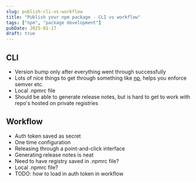 ```yaml
---
slug: publish-cli-vs-workflow
title: "Publish your npm package - CLI vs workflow"
tags: ["npm", "package development"]
pubDate: 2025-01-17
draft: true
---
```


## CLI

- Version bump only after everything went through successfully
- Lots of nice things to get through something like [np](https://github.com/sindresorhus/np), helps you enforce semver etc.
- Local .npmrc file
- Should be able to generate release notes, but is hard to get to work with repo's hosted on private registries

## Workflow

- Auth token saved as secret
- One time configuration
- Releasing through a point-and-click interface
- Generating release notes is neat
- Need to have registry saved in .npmrc file?
- Local .npmrc file?
- TODO: how to load in auth token in workflow
